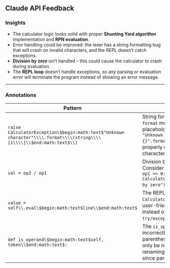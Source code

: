 ## Claude API Feedback

### Insights
- The calculator logic looks solid with proper **Shunting Yard algorithm** implementation and **RPN evaluation**.
- Error handling could be improved: the lexer has a string formatting bug that will crash on invalid characters, and the REPL doesn’t catch exceptions.
- **Division by zero** isn’t handled – this could cause the calculator to crash during evaluation.
- The **REPL loop** doesn’t handle exceptions, so any parsing or evaluation error will terminate the program instead of showing an error message.

---

### Annotations
| Pattern | Comment |
|---------|---------|
| `raise CalculatorException\$begin:math:text$"Unknown character"\\\\.format\\\\(string\\\\[i\\\\]\\$end:math:text$\\)` | String formatting bug: the `format` method needs a placeholder. Change to `"Unknown character: {}".format(string[i])` to properly display the invalid character. |
| `val = op2 / op1` | Division by zero isn’t handled. Consider adding a check: `if op1 == 0: raise CalculatorException("Division by zero")` before the division. |
| `value = self\\.eval\$begin:math:text$line\\$end:math:text$` | The REPL should catch `CalculatorException` to show user-friendly error messages instead of crashing. Wrap in `try/except` and print the error. |
| `def is_operand\$begin:math:text$self, token\\$end:math:text$:` | The `is_operand` method incorrectly includes parentheses – operands should only be numbers. Consider renaming or fixing the logic since parens aren’t operands. |